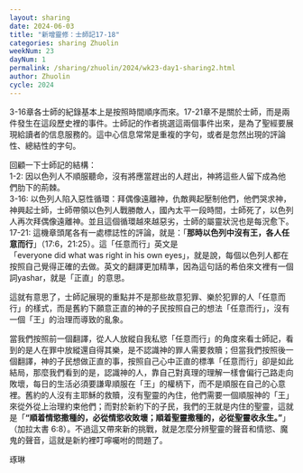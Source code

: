 ```yaml
---
layout: sharing
date: 2024-06-03
title: "新增靈修：士師記17-18"
categories: sharing Zhuolin
weekNum: 23
dayNum: 1
permalink: /sharing/zhuolin/2024/wk23-day1-sharing2.html
author: Zhuolin
cycle: 2024
---  
```


3-16章各士師的紀錄基本上是按照時間順序而來。17-21章不是關於士師，而是兩件發生在這段歷史裡的事件。士師記的作者挑選這兩個事件出來，是為了聖經要展現給讀者的信息服務的。這中心信息常常是重複的字句，或者是忽然出現的評論性、總結性的字句。

回顧一下士師記的結構：  
1-2: 因以色列人不順服聽命，沒有將應當趕出的人趕出，神將這些人留下成為他們肋下的荊棘。  
3-16: 以色列人陷入惡性循環：拜偶像遠離神，仇敵興起壓制他們，他們哭求神，神興起士師，士師帶領以色列人戰勝敵人，國內太平一段時間，士師死了，以色列人再次拜偶像遠離神。並且這個循環越來越惡劣，士師的屬靈狀況也是每況愈下。  
17-21: 這機章頭尾各有一處標誌性的評論，就是：「**那時以色列中沒有王，各人任意而行**」（17:6，21:25）。這「任意而行」英文是「everyone did what was right in his own eyes」，就是說，每個以色列人都在按照自己覺得正確的去做。英文的翻譯更加精準，因為這句話的希伯來文裡有一個詞yashar，就是「正直」的意思。

這就有意思了，士師記展現的重點并不是那些故意犯罪、樂於犯罪的人「任意而行」的樣式，而是舊約下願意正直的神的子民按照自己的想法「任意而行」，沒有一個「王」的治理而導致的亂象。

當我們按照前一個翻譯，從人人放縱自我私慾「任意而行」的角度來看士師記，看到的是人在罪中放縱還自得其樂，是不認識神的罪人需要救贖；但當我們按照後一個翻譯，神的子民想做正直的事，按照自己心中正直的標準「任意而行」卻是如此結局，那麼我們看到的是，認識神的人，靠自己對真理的理解一樣會偏行己路走向敗壞，每日的生活必須要謙卑順服在「王」的權柄下，而不是順服在自己的心意裡。舊約的人沒有主耶穌的救贖，沒有聖靈的內住，他們需要一個順服神的「王」來從外從上治理約束他們；而對於新約下的子民，我們的王就是内住的聖靈，這就是「**“順着情慾撒種的，必從情慾收敗壞；順着聖靈撒種的，必從聖靈收永生。”**」（‭‭加拉太書‬ ‭6:8）。‬不過這又帶來新的挑戰，就是怎麼分辨聖靈的聲音和情慾、魔鬼的聲音，這就是新約裡叮嚀囑咐的問題了。

琢琳
